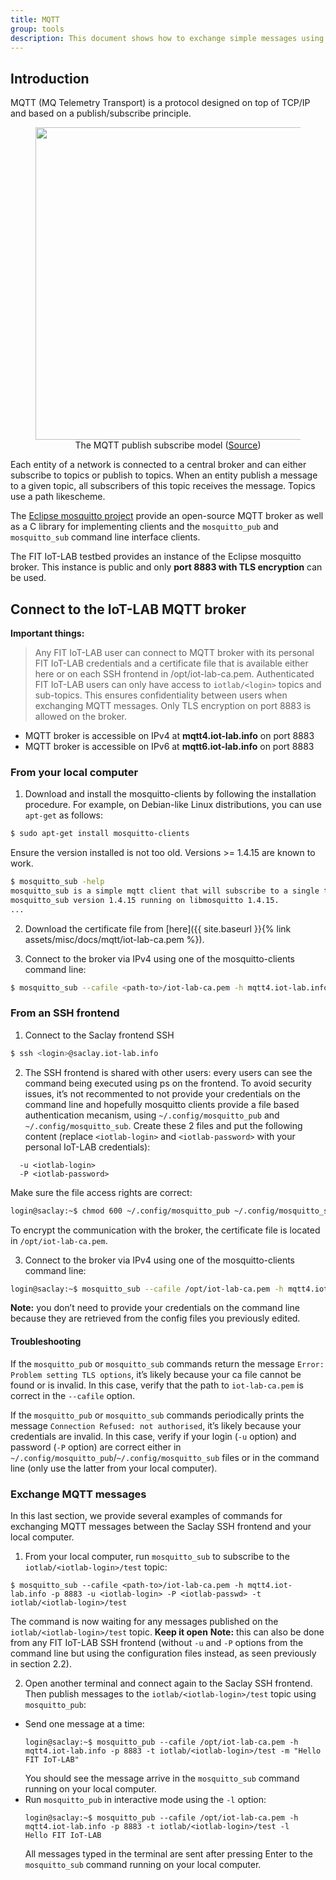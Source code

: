 ```yaml
---
title: MQTT
group: tools
description: This document shows how to exchange simple messages using the MQTT broker deployed in IoT-LAB and the mosquitto CLI clients installed on the SSH frontends. In this document, you will learn how to connect to the broker and then, you will subscribe to an MQTT topic and publish messages to an MQTT topic.
---
```


## Introduction

MQTT (MQ Telemetry Transport) is a protocol designed on top of TCP/IP and based
on a publish/subscribe principle.

<figure style="text-align:center">
  <img src="{{ '/assets/images/docs/mqtt/' | relative_url}}pub-sub-model.png" style="width:500px;"/><br/>
  <figcaption>The MQTT publish subscribe model (<a href="https://www.researchgate.net/publication/327661439_The_Addition_of_Geolocation_to_Sensor_Networks">Source</a>)</figcaption>
</figure>

Each entity of a network is connected to a central broker and can either
subscribe to topics or publish to topics. When an entity publish a message to a
given topic, all subscribers of this topic receives the message. Topics use a
path likescheme.

The [Eclipse mosquitto project](https://mosquitto.org/) provide an open-source
MQTT broker as well as a C library for implementing clients and the
`mosquitto_pub` and `mosquitto_sub` command line interface clients.

The FIT IoT-LAB testbed provides an instance of the Eclipse mosquitto broker. This instance is public and only **port 8883 with TLS encryption** can be used.

## Connect to the IoT-LAB MQTT broker

**Important things:**

> Any FIT IoT-LAB user can connect to MQTT broker with its personal
> FIT IoT-LAB credentials and a certificate file that is available either here
> or on each SSH frontend in /opt/iot-lab-ca.pem.
> Authenticated FIT IoT-LAB users can only have access to `iotlab/<login>`
> topics and sub-topics. This ensures confidentiality between users when
> exchanging MQTT messages. Only TLS encryption on port 8883 is allowed on the
> broker.

* MQTT broker is accessible on IPv4 at **mqtt4.iot-lab.info** on port 8883
* MQTT broker is accessible on IPv6 at **mqtt6.iot-lab.info** on port 8883

### From your local computer

1. Download and install the mosquitto-clients by following the installation
  procedure. For example, on Debian-like Linux distributions, you can use
  `apt-get` as follows:
  ```sh
  $ sudo apt-get install mosquitto-clients
  ```
  Ensure the version installed is not too old. Versions >= 1.4.15 are known to work.
  ```sh
  $ mosquitto_sub -help
  mosquitto_sub is a simple mqtt client that will subscribe to a single topic and print all messages it receives.
  mosquitto_sub version 1.4.15 running on libmosquitto 1.4.15.
  ...
  ```

2. Download the certificate file from [here]({{ site.baseurl }}{% link assets/misc/docs/mqtt/iot-lab-ca.pem %}).

3. Connect to the broker via IPv4 using one of the mosquitto-clients command line:
  ```sh
  $ mosquitto_sub --cafile <path-to>/iot-lab-ca.pem -h mqtt4.iot-lab.info -p 8883 -u <iotlab-login> -P <iotlab-passwd> -t iotlab/<iotlab-login>/test
  ```

### From an SSH frontend


1. Connect to the Saclay frontend SSH
  ```sh
  $ ssh <login>@saclay.iot-lab.info
  ```

2. The SSH frontend is shared with other users: every users can see the command
  being executed using ps on the frontend. To avoid security issues, it’s not
  recommented to not provide your credentials on the command line and hopefully
  mosquitto clients provide a file based authentication mecanism,
  using `~/.config/mosquitto_pub` and `~/.config/mosquitto_sub`.
  Create these 2 files and put the following content (replace `<iotlab-login>`
  and `<iotlab-password>` with your personal IoT-LAB credentials):
  ```
    -u <iotlab-login>
    -P <iotlab-password>
  ```
  Make sure the file access rights are correct:
  ```sh
  login@saclay:~$ chmod 600 ~/.config/mosquitto_pub ~/.config/mosquitto_sub
  ```
  To encrypt the communication with the broker, the certificate file is located
  in `/opt/iot-lab-ca.pem`.

3. Connect to the broker via IPv4 using one of the mosquitto-clients command line:
  ```sh
  login@saclay:~$ mosquitto_sub --cafile /opt/iot-lab-ca.pem -h mqtt4.iot-lab.info -p 8883 -t iotlab/<iotlab-login>/test
  ```
  **Note:** you don’t need to provide your credentials on the command line
  because they are retrieved from the config files you previously edited.


#### Troubleshooting

If the `mosquitto_pub` or `mosquitto_sub` commands return the message
`Error: Problem setting TLS options`, it’s likely because your ca file cannot
be found or is invalid. In this case, verify that the path to `iot-lab-ca.pem`
is correct in the `--cafile` option.


If the `mosquitto_pub` or `mosquitto_sub` commands periodically prints the
message `Connection Refused: not authorised`, it’s likely because your
credentials are invalid. In this case, verify if your login (`-u` option) and
password (`-P` option) are correct either in
`~/.config/mosquitto_pub`/`~/.config/mosquitto_sub` files or in the command
line (only use the latter from your local computer).

### Exchange MQTT messages

In this last section, we provide several examples of commands for exchanging
MQTT messages between the Saclay SSH frontend and your local computer.

1. From your local computer, run `mosquitto_sub` to subscribe to the
`iotlab/<iotlab-login>/test` topic:
  ```
  $ mosquitto_sub --cafile <path-to>/iot-lab-ca.pem -h mqtt4.iot-lab.info -p 8883 -u <iotlab-login> -P <iotlab-passwd> -t iotlab/<iotlab-login>/test
  ```
  The command is now waiting for any messages published on the
  `iotlab/<iotlab-login>/test` topic. **Keep it open**
  **Note:** this can also be done from any FIT IoT-LAB SSH frontend
  (without `-u` and `-P` options from the command line but using the configuration
  files instead, as seen previously in section 2.2).

2. Open another terminal and connect again to the Saclay SSH frontend. Then
  publish messages to the `iotlab/<iotlab-login>/test` topic using
  `mosquitto_pub`:
  - Send one message at a time:
    ```
    login@saclay:~$ mosquitto_pub --cafile /opt/iot-lab-ca.pem -h mqtt4.iot-lab.info -p 8883 -t iotlab/<iotlab-login>/test -m "Hello FIT IoT-LAB"
    ```
    You should see the message arrive in the `mosquitto_sub` command running on your local computer.
  - Run `mosquitto_pub` in interactive mode using the `-l` option:
    ```
    login@saclay:~$ mosquitto_pub --cafile /opt/iot-lab-ca.pem -h mqtt4.iot-lab.info -p 8883 -t iotlab/<iotlab-login>/test -l
    Hello FIT IoT-LAB
    ```
    All messages typed in the terminal are sent after pressing Enter to the
    `mosquitto_sub` command running on your local computer.

